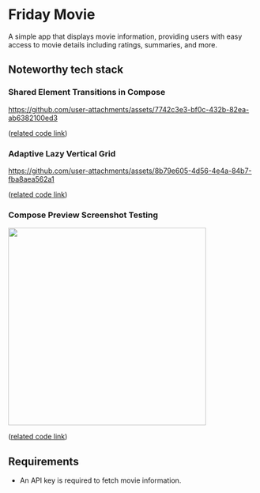 # Friday Movie
A simple app that displays movie information, providing users with easy access to movie details including ratings, summaries, and more.

## Noteworthy tech stack
### Shared Element Transitions in Compose
https://github.com/user-attachments/assets/7742c3e3-bf0c-432b-82ea-ab6382100ed3

([related code link](https://github.com/WonJoongLee/FridayMovie/blob/ad72553a93a9424eb9f34ff671220da4ea662bf3/feature/home/src/main/kotlin/com/movie/home/ui/PopularMovieItem.kt#L48))

### Adaptive Lazy Vertical Grid
https://github.com/user-attachments/assets/8b79e605-4d56-4e4a-84b7-fba8aea562a1

([related code link](https://github.com/WonJoongLee/FridayMovie/blob/ad72553a93a9424eb9f34ff671220da4ea662bf3/feature/home/src/main/kotlin/com/movie/home/ui/HomeScreen.kt#L79))

### Compose Preview Screenshot Testing 
<img width="400" src="https://github.com/user-attachments/assets/428babe9-b905-417f-bc8b-192a788c1ebb" />

([related code link](https://github.com/WonJoongLee/FridayMovie/blob/ad72553a93a9424eb9f34ff671220da4ea662bf3/feature/home/src/screenshotTest/kotlin/com/movie/home/PopularMovieItemScreenShots.kt#L22))

## Requirements
- An API key is required to fetch movie information.
